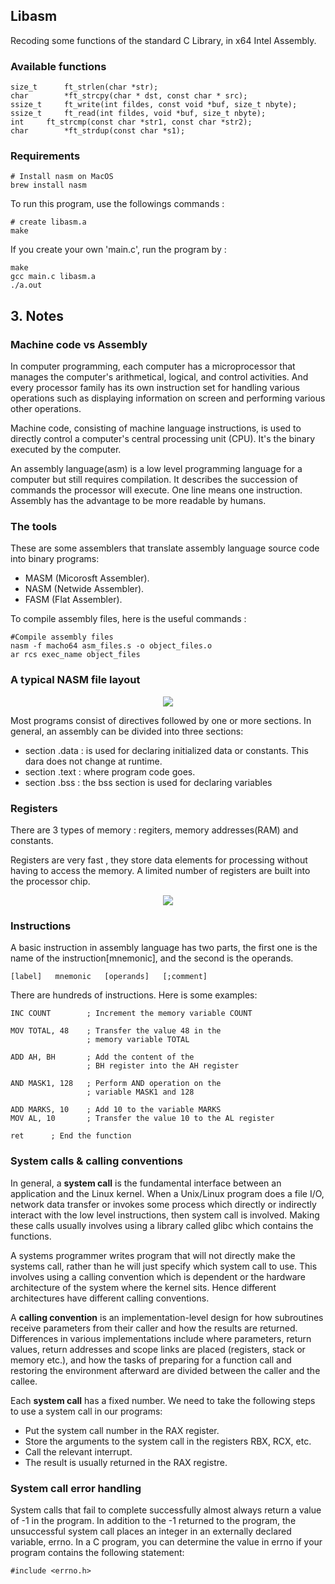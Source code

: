 ## Libasm
Recoding some functions of the standard C Library, in x64 Intel Assembly.

### Available functions

```
size_t		ft_strlen(char *str);
char		*ft_strcpy(char * dst, const char * src);
ssize_t		ft_write(int fildes, const void *buf, size_t nbyte);
ssize_t		ft_read(int fildes, void *buf, size_t nbyte);
int		ft_strcmp(const char *str1, const char *str2);
char		*ft_strdup(const char *s1);
```
### Requirements

```
# Install nasm on MacOS 
brew install nasm
```

To run this program, use the followings commands :
```
# create libasm.a
make
```

If you create your own 'main.c', run the program by :
```
make
gcc main.c libasm.a
./a.out
```

## 3. Notes

### Machine code vs Assembly

In computer programming, each computer has a microprocessor that manages the computer's arithmetical, logical, and control activities. And every processor family has its own instruction set for handling various operations such as displaying information on screen and performing various other operations.

Machine code, consisting of machine language instructions, is used to directly control a computer's central processing unit (CPU). It's the binary executed by the computer.

An assembly language(asm) is a low level programming language for a computer but still requires compilation. It describes the succession of commands the processor will execute. One line means one instruction.
Assembly has the advantage to be more readable by humans.

### The tools

These are some assemblers that translate assembly language source code into binary programs:
- MASM (Micorosft Assembler).
- NASM (Netwide Assembler).
- FASM (Flat Assembler).

To compile assembly files, here is the useful commands :

```
#Compile assembly files
nasm -f macho64 asm_files.s -o object_files.o
ar rcs exec_name object_files
```

### A typical NASM file layout

<p align = "center">
<img src ="https://mdimg.wxwenku.com/getimg/356ed03bdc643f9448b3f6485edc229ba422382be5dc35225d189c9043ca660f40f6f899b01c9555ae15ee9292ca4f48.jpg"/>
</p>

Most programs consist of directives followed by one or more sections. In general, an assembly can be divided into three sections: 
   - section .data   : is used for declaring initialized data or constants. This dara does not change at runtime.
   - section .text   : where program code goes.
   - section .bss    : the bss section is used for declaring variables
   
### Registers
There are 3 types of memory : regiters, memory addresses(RAM) and constants.

Registers are very fast , they store data elements for processing without having to access the memory. A limited number of registers are built into the processor chip.

<p align="center">
<img src = "https://blog.oursin.eu/images/asm_registers.png"/>
</p>

### Instructions
A basic instruction in assembly language has two parts, the first one is the name of the instruction[mnemonic], and the second is the operands.

```
[label]   mnemonic   [operands]   [;comment]
```

There are hundreds of instructions. Here is some examples:


```
INC COUNT        ; Increment the memory variable COUNT

MOV TOTAL, 48    ; Transfer the value 48 in the 
                 ; memory variable TOTAL
					  
ADD AH, BH       ; Add the content of the 
                 ; BH register into the AH register
					  
AND MASK1, 128   ; Perform AND operation on the 
                 ; variable MASK1 and 128
					  
ADD MARKS, 10    ; Add 10 to the variable MARKS
MOV AL, 10       ; Transfer the value 10 to the AL register

ret		 ; End the function

```
### System calls & calling conventions

In general, a **system call** is the fundamental interface between an application and the Linux kernel. When a Unix/Linux program does a file I/O, network data transfer or invokes some process which directly or indirectly interact with the low level instructions, then system call is involved. Making these calls usually involves using a library called glibc which contains the functions.

A systems programmer writes program that will not directly make the systems call, rather than he will just specify which system call to use. This involves using a calling convention which is dependent or the hardware architecture of the system where the kernel sits. Hence different architectures have different calling conventions.

A **calling convention** is an implementation-level design for how subroutines receive parameters from their caller and how the results are returned. Differences in various implementations include where parameters, return values, return addresses and scope links are placed (registers, stack or memory etc.), and how the tasks of preparing for a function call and restoring the environment afterward are divided between the caller and the callee.

Each **system call** has a fixed number. We need to take the following steps to use a system call in our programs:
- Put the system call number in the RAX register.
- Store the arguments to the system call in the registers RBX, RCX, etc.
- Call the relevant interrupt.
- The result is usually returned in the RAX registre.

### System call error handling

System calls that fail to complete successfully almost always return a value of -1 in the program. In addition to the -1 returned to the program, the unsuccessful system call places an integer in an externally declared variable, errno. In a C program, you can determine the value in errno if your program contains the following statement:
```
#include <errno.h>
```
